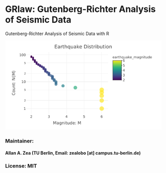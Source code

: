 # GRlaw: Gutenberg-Richter Analysis of Seismic Data
Gutenberg-Richter Analysis of Seismic Data with R


![alt text](https://github.com/allgebrist/GRlaw/blob/master/data/Screenshot.png)

### Maintainer: 
#### Allan A. Zea (TU Berlin, Email: zealobo [at] campus.tu-berlin.de)

### License: MIT
